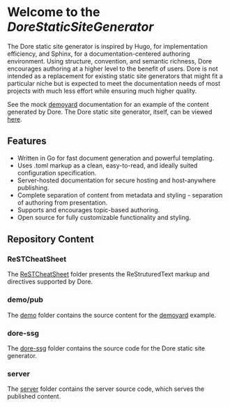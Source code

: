 # Welcome to the *DoreStaticSiteGenerator*

The Dore static site generator is inspired by Hugo, for implementation efficiency, and Sphinx, for a documentation-centered authoring environment. Using structure, convention, and semantic richness, Dore encourages authoring at a higher level to the benefit of users. Dore is not intended as a replacement for existing static site generators that might fit a particular niche but is expected to meet the documentation needs of most projects with much less effort while ensuring much higher quality.

See the mock [demoyard](https://ghartsel.github.io/demoyard/) documentation for an example of the content generated by Dore. The Dore static site generator, itself, can be viewed [here](https://github.com/ghartsel/DoreStaticSiteGenerator/tree/master/dore-ssg).

## Features

- Written in Go for fast document generation and powerful templating.
- Uses .toml markup as a clean, easy-to-read, and ideally suited configuration specification.
- Server-hosted documentation for secure hosting and host-anywhere publishing.
- Complete separation of content from metadata and styling - separation of authoring from presentation.
- Supports and encourages topic-based authoring.
- Open source for fully customizable functionality and styling.

## Repository Content

### ReSTCheatSheet

The [ReSTCheatSheet](https://github.com/ghartsel/DoreStaticSiteGenerator/tree/master/ReSTCheatSheet) folder presents the ReStruturedText markup and directives supported by Dore.

### demo/pub

The [demo](https://github.com/ghartsel/DoreStaticSiteGenerator/tree/master/demo) folder contains the source content for the [demoyard](https://ghartsel.github.io/demoyard/) example.

### dore-ssg

The [dore-ssg](https://github.com/ghartsel/DoreStaticSiteGenerator/tree/master/dore-ssg) folder contains the source code for the Dore static site generator.

### server

The [server](https://github.com/ghartsel/DoreStaticSiteGenerator/tree/master/server) folder contains the server source code, which serves the published content.
